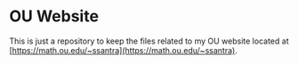 # OU Website

This is just a repository to keep the files related to my OU website located at
[https://math.ou.edu/~ssantra](https://math.ou.edu/~ssantra).